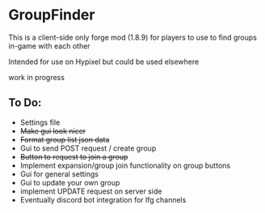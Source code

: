 # GroupFinder

This is a client-side only forge mod (1.8.9) for players to use to find groups in-game with each other

Intended for use on Hypixel but could be used elsewhere

work in progress

## To Do:
- Settings file
- ~~Make gui look nicer~~
- ~~Format group list json data~~
- Gui to send POST request / create group
- ~~Button to request to join a group~~
- Implement expansion/group join functionality on group buttons
- Gui for general settings
- Gui to update your own group
- implement UPDATE request on server side
- Eventually discord bot integration for lfg channels
